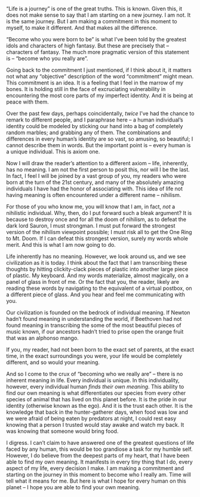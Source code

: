 “Life is a journey” is one of the great truths. This is known. Given this, it does not make sense to say that I am starting on a new journey. I am not. It is the same journey. But I am making a commitment in this moment to myself, to make it different. And that makes all the difference.

“Become who you were born to be” is what I’ve been told by the greatest idols and characters of high fantasy. But these are precisely that – characters of fantasy. The much more pragmatic version of this statement is – “become who you really are”.

Going back to the commitment I just mentioned, if I think about it, it matters not what any “objective” description of the word “commitment” might mean. This commitment is an idea. It is a feeling that I feel in the marrow of my bones. It is holding still in the face of excruciating vulnerability in encountering the most core parts of my imperfect identity. And it is being at peace with them.

Over the past few days, perhaps coincidentally, *twice* I’ve had the chance to remark to different people, and I paraphrase here – a human individual’s identity could be modeled by sticking our hand into a bag of completely random marbles; and grabbing any of them. The combinations and differences in every human’s identity are so vast, so amusing, so beautiful; I cannot describe them in words. But the important point is – every human is a unique individual. This is axiom one.

Now I will draw the reader’s attention to a different axiom – life, inherently, has no meaning. I am not the first person to posit this, nor will I be the last. In fact, I feel I will be joined by a vast group of you, my readers who were born at the turn of the 21st century, and many of the absolutely amazing individuals I have had the honor of associating with. This idea of life not having meaning is often encountered under a different name – nihilism.

For those of you who know me, you will know that I am, in fact, _not_ a nihilistic individual. Why, then, do I put forward such a bleak argument? It is because to destroy once and for all the doom of nihilism, as to defeat the dark lord Sauron, I must strongman. I must put forward the strongest version of the nihilism viewpoint possible; I must risk all to get the One Ring to Mt. Doom. If I can defeat this strongest version, surely my words whole merit. And this is what I am now going to do.

Life inherently has no meaning. However, we look around us, and we see civilization as it is today. I think about the fact that I am transcribing these thoughts by hitting clickity-clack pieces of plastic into another large piece of plastic. My keyboard. And my words materialize, almost magically, on a panel of glass in front of me. Or the fact that you, the reader, likely are reading these words by navigating to the equivalent of a virtual postbox, on a different piece of glass. And you hear and feel me communicating with you.

Our civilization is founded on the bedrock of individual meaning. If Newton hadn’t found meaning in understanding the world, if Beethoven had not found meaning in transcribing the some of the most beautiful pieces of music known, if our ancestors hadn’t tried to prise open the orange fruit that was an alphonso mango.

If you, my reader, had not been born to the exact set of parents, at the exact time, in the exact surroundings you were, your life would be completely different, and so would your meaning.

And so I come to the crux of “becoming who we really are” – there is no inherent meaning in life. Every individual is unique. In this individuality, however, every individual human _finds their own meaning_. This ability to find our own meaning is what differentiates our species from every other species of animal that has lived on this planet before. It is the pride in our identity (otherwise known as the ego). And it is the trust each other. It is the knowledge that back in the hunter-gatherer days, when food was low and we were afraid of being eaten by predators at night, I could rest easy knowing that a person I trusted would stay awake and watch my back. It was knowing that someone would bring food.

I digress. I can’t claim to have answered one of the greatest questions of life faced by any human, this would be too grandiose a task for my humble self. However, I do believe from the deepest parts of my heart, that I have been able to find my own meaning. It manifests in every tiny thing that I do, every aspect of my life, every decision I make. I am making a commitment and starting on the journey in this moment to become who I really am. Time will tell what it means for me. But here is what I hope for every human on this planet – I hope you are able to find your own meaning.
